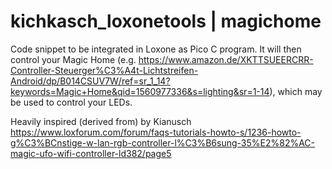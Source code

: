 # kichkasch_loxonetools | magichome
Code snippet to be integrated in Loxone as Pico C program. It will then control your Magic Home 
(e.g. https://www.amazon.de/XKTTSUEERCRR-Controller-Steuerger%C3%A4t-Lichtstreifen-Android/dp/B014CSUV7W/ref=sr_1_14?keywords=Magic+Home&qid=1560977336&s=lighting&sr=1-14), which may be used to control your LEDs.

Heavily inspired (derived from) by Kianusch
https://www.loxforum.com/forum/faqs-tutorials-howto-s/1236-howto-g%C3%BCnstige-w-lan-rgb-controller-l%C3%B6sung-35%E2%82%AC-magic-ufo-wifi-controller-ld382/page5
